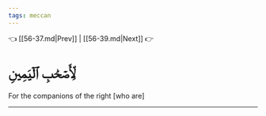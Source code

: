 ```yaml
---
tags: meccan
---
```


👈 [[56-37.md|Prev]] | [[56-39.md|Next]] 👉

# لِّأَصۡحَٰبِ ٱلۡيَمِينِ

For the companions of the right [who are]

---

